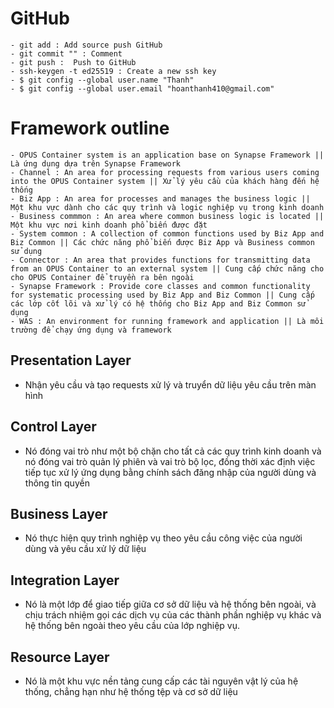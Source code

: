 # GitHub

    - git add : Add source push GitHub
    - git commit "" : Comment
    - git push :  Push to GitHub
    - ssh-keygen -t ed25519 : Create a new ssh key
    - $ git config --global user.name "Thanh"
    - $ git config --global user.email "hoanthanh410@gmail.com"
# Framework outline

    - OPUS Container system is an application base on Synapse Framework || Là ứng dụng dựa trên Synapse Framework
    - Channel : An area for processing requests from various users coming into the OPUS Container system || Xử lý yêu cầu của khách hàng đến hệ thống
    - Biz App : An area for processes and manages the business logic || Một khu vực dành cho các quy trình và logic nghiệp vụ trong kinh doanh
    - Business commmon : An area where common business logic is located || Một khu vực nơi kinh doanh phổ biến được đặt
    - System common : A collection of common functions used by Biz App and Biz Common || Các chức năng phổ biến được Biz App và Business common sử dụng
    - Connector : An area that provides functions for transmitting data from an OPUS Container to an external system || Cung cấp chức năng cho cho OPUS Container để truyền ra bên ngoài
    - Synapse Framework : Provide core classes and common functionality for systematic processing used by Biz App and Biz Common || Cung cấp các lớp cốt lõi và xử lý có hệ thống cho Biz App and Biz Common sử dụng
    - WAS : An environment for running framework and application || Là môi trường để chạy ứng dụng và framework

## Presentation Layer
 - Nhận yêu cầu và tạo requests xử lý và truyển dữ liệu yêu cầu trên màn hình

## Control Layer
 - Nó đóng vai trò như một bộ chặn cho tất cả các quy trình kinh doanh và nó đóng vai trò quản lý phiên và vai trò bộ lọc, đồng thời xác định việc tiếp tục xử lý ứng dụng bằng chính sách đăng nhập của người dùng và thông tin quyền

## Business Layer
 - Nó thực hiện quy trình nghiệp vụ theo yêu cầu công việc của người dùng và yêu cầu xử lý dữ liệu

## Integration Layer
- Nó là một lớp để giao tiếp giữa cơ sở dữ liệu và hệ thống bên ngoài, và chịu trách nhiệm gọi các dịch vụ của các thành phần nghiệp vụ khác và hệ thống bên ngoài theo yêu cầu của lớp nghiệp vụ.

## Resource Layer
- Nó là một khu vực nền tảng cung cấp các tài nguyên vật lý của hệ thống, chẳng hạn như hệ thống tệp và cơ sở dữ liệu
